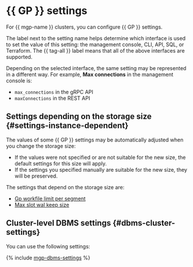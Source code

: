 # {{ GP }} settings

For {{ mgp-name }} clusters, you can configure {{ GP }} settings.

The label next to the setting name helps determine which interface is used to set the value of this setting: the management console, CLI, API, SQL, or Terraform. The {{ tag-all }} label means that all of the above interfaces are supported.

Depending on the selected interface, the same setting may be represented in a different way. For example, **Max connections** in the management console is:

* `max_connections` in the gRPC API
* `maxConnections` in the REST API

## Settings depending on the storage size {#settings-instance-dependent}

The values of some {{ GP }} settings may be automatically adjusted when you change the storage size:

* If the values were not specified or are not suitable for the new size, the default settings for this size will apply.
* If the settings you specified manually are suitable for the new size, they will be preserved.

The settings that depend on the storage size are:

* [Gp workfile limit per segment](#setting-gp-workfile-limit-per-segment)
* [Max slot wal keep size](#setting-max-slot-wal-keep-size)

## Cluster-level DBMS settings {#dbms-cluster-settings}

You can use the following settings:

{% include [mgp-dbms-settings](../../_includes/mdb/mgp/dbms-settings.md) %}
